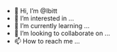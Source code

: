 - 👋 Hi, I’m @Ibitt
- 👀 I’m interested in ...
- 🌱 I’m currently learning ...
- 💞️ I’m looking to collaborate on ...
- 📫 How to reach me ...

<!---
Ibitt/Ibitt is a ✨ special ✨ repository because its `README.md` (this file) appears on your GitHub profile.
You can click the Preview link to take a look at your changes.
--->
